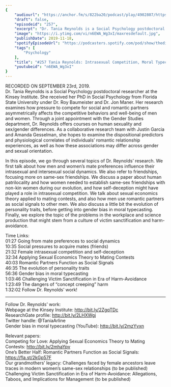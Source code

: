 ```yaml
---
{
	"audiourl": "https://anchor.fm/s/822ba20/podcast/play/4902807/https%3A%2F%2Fd3ctxlq1ktw2nl.cloudfront.net%2Fproduction%2F2019-8-27%2F25122439-44100-2-a7ac330aff488.m4a",
	"draft": false,
	"episodeid": "257",
	"excerpt": "Dr. Tania Reynolds is a Social Psychology postdoctoral researcher at the Kinsey Institute. She received her PhD in Social Psychology from Florida State University under Dr. Roy Baumeister and Dr. Jon Maner. Her research examines how pressure to compete for social and romantic partners asymmetrically affects the competitive behaviors and well-being of men and women. Through a joint appointment with the Gender Studies department, Dr. Reynolds offers courses on human sexuality and sex/gender differences. As a collaborative research team with Justin Garcia and Amanda Gesselman, she hopes to examine the dispositional predictors and physiological correlates of individuals’ romantic relationship experiences, as well as how these associations may differ across gender and sexual orientation.",
	"image": "https://i.ytimg.com/vi/n6EWA_Wg3xI/maxresdefault.jpg",
	"publishDate": 2019-11-18,
	"spotifyEpisodeUrl": "https://podcasters.spotify.com/pod/show/thedissenter/episodes/257-Tania-Reynolds-Intrasexual-Competition--Moral-Typecasting--And-Victim-Sanctification-e5k4en",
	"tags": [
		"Psychology"
	],
	"title": "#257 Tania Reynolds: Intrasexual Competition, Moral Typecasting, And Victim Sanctification",
	"youtubeid": "n6EWA_Wg3xI"
}
---
```

RECORDED ON SEPTEMBER 23rd, 2019.  
Dr. Tania Reynolds is a Social Psychology postdoctoral researcher at the Kinsey Institute. She received her PhD in Social Psychology from Florida State University under Dr. Roy Baumeister and Dr. Jon Maner. Her research examines how pressure to compete for social and romantic partners asymmetrically affects the competitive behaviors and well-being of men and women. Through a joint appointment with the Gender Studies department, Dr. Reynolds offers courses on human sexuality and sex/gender differences. As a collaborative research team with Justin Garcia and Amanda Gesselman, she hopes to examine the dispositional predictors and physiological correlates of individuals’ romantic relationship experiences, as well as how these associations may differ across gender and sexual orientation.

In this episode, we go through several topics of Dr. Reynolds’ research. We first talk about how men and women’s mate preferences influence their intrasexual and intersexual social dynamics. We also refer to friendships, focusing more on same-sex friendships. We discuss a paper about human patrilocality and how women needed to establish same-sex friendships with non-kin women during our evolution, and how self-deception might have played a role in intrasexual competition. We talk about sexual economics theory applied to mating contests, and also how men use romantic partners as social signals to other men. We also discuss a little bit the evolution of personality traits, before getting into gender bias in moral typecasting. Finally, we explore the topic of the problems in the workplace and science production that might stem from a culture of victim sanctification and harm-avoidance.

Time Links:  
<time>01:27</time> Going from mate preferences to social dynamics  
<time>10:35</time> Social pressures to acquire mates (friends)  
<time>21:32</time> Female intrasexual competition and self-deception  
<time>32:34</time> Applying Sexual Economics Theory to Mating Contests  
<time>40:03</time> Romantic Partners Function as Social Signals  
<time>46:35</time> The evolution of personality traits  
<time>56:36</time> Gender bias in moral typecasting  
<time>1:03:46</time> Challenging Victim Sanctification in Era of Harm-Avoidance  
<time>1:23:49</time> The dangers of “concept creeping” harm  
<time>1:32:02</time> Follow Dr. Reynolds’ work!

---

Follow Dr. Reynolds’ work:  
Webpage at the Kinsey Institute: http://bit.ly/2ZgqTDc  
ResearchGate profile: http://bit.ly/2LHXWgj  
Twitter handle: @TaniaArline  
Gender bias in moral typecasting (YouTube): http://bit.ly/2mzYvxn

Relevant papers:  
Competing for Love: Applying Sexual Economics Theory to Mating Contests: http://bit.ly/2mhaYpv  
One’s Better Half: Romantic Partners Function as Social Signals: https://fla.st/2kGp57F  
Our grandmothers’ legacy: Challenges faced by female ancestors leave traces in modern women’s same-sex relationships (to be published)  
Challenging Victim Sanctification in Era of Harm-Avoidance: Allegations, Taboos, and Implications for Management (to be published)
